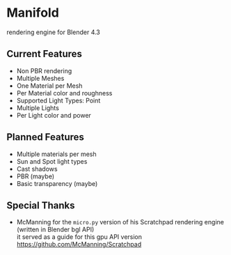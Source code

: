 # Manifold
 rendering engine for Blender 4.3


## Current Features
* Non PBR rendering
* Multiple Meshes
* One Material per Mesh
* Per Material color and roughness
* Supported Light Types: Point
* Multiple Lights
* Per Light color and power

## Planned Features
* Multiple materials per mesh
* Sun and Spot light types
* Cast shadows
* PBR (maybe)
* Basic transparency (maybe)

## Special Thanks
* McManning for the <code>micro.py</code> version of his Scratchpad rendering engine (written in Blender bgl API)<br/> 
  it served as a guide for this gpu API version<br/> 
  https://github.com/McManning/Scratchpad
